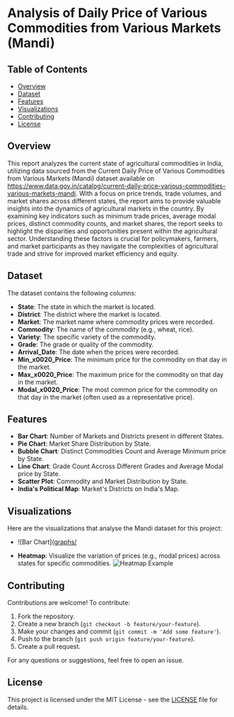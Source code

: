 
# Analysis of Daily Price of Various Commodities from Various Markets (Mandi)

## Table of Contents
- [Overview](#overview)
- [Dataset](#dataset)
- [Features](#features)
- [Visualizations](#visualizations)
- [Contributing](#contributing)
- [License](#license)

## Overview
This report analyzes the current state of agricultural commodities in India, utilizing data sourced from the Current Daily Price of Various Commodities from Various Markets (Mandi) dataset available on 
https://www.data.gov.in/catalog/current-daily-price-various-commodities-various-markets-mandi. With a focus on price trends, trade volumes, and market shares across different states, the report aims to 
provide valuable insights into the dynamics of agricultural markets in the country. By examining key indicators such as minimum trade prices, average modal prices, distinct commodity counts, and market 
shares, the report seeks to highlight the disparities and opportunities present within the agricultural sector. Understanding these factors is crucial for policymakers, farmers, and market participants as they 
navigate the complexities of agricultural trade and strive for improved market efficiency and equity.

## Dataset
The dataset contains the following columns:
- **State**: The state in which the market is located.
- **District**: The district where the market is located.
- **Market**: The market name where commodity prices were recorded.
- **Commodity**: The name of the commodity (e.g., wheat, rice).
- **Variety**: The specific variety of the commodity.
- **Grade**: The grade or quality of the commodity.
- **Arrival_Date**: The date when the prices were recorded.
- **Min_x0020_Price**: The minimum price for the commodity on that day in the market.
- **Max_x0020_Price**: The maximum price for the commodity on that day in the market.
- **Modal_x0020_Price**: The most common price for the commodity on that day in the market (often used as a representative price).

## Features
- **Bar Chart**: Number of Markets and Districts present in different States.
- **Pie Chart**: Market Share Distribution by State.
- **Bubble Chart**: Distinct Commodities Count and Average Minimum price by State.
- **Line Chart**: Grade Count Accross Different Grades and Average Modal price by State.
- **Scatter Plot**: Commodity and Market Distribution by State.
- **India's Political Map**: Market's Districts on India's Map.

## Visualizations
Here are the visualizations that analyse the Mandi dataset for this project:

- ![Bar Chart]([graphs/](https://github.com/csePriyanshu/commodity-price-visualization/blob/main/graphs/statesVSmarket&district.png?raw=true)

- **Heatmap**: Visualize the variation of prices (e.g., modal prices) across states for specific commodities.
  ![Heatmap Example](images/heatmap_example.png)

## Contributing
Contributions are welcome! To contribute:
1. Fork the repository.
2. Create a new branch (`git checkout -b feature/your-feature`).
3. Make your changes and commit (`git commit -m 'Add some feature'`).
4. Push to the branch (`git push origin feature/your-feature`).
5. Create a pull request.

For any questions or suggestions, feel free to open an issue.

## License
This project is licensed under the MIT License - see the [LICENSE](LICENSE) file for details.
